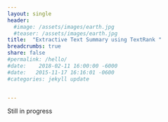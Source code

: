```yaml
---
layout: single
header:
  #image: /assets/images/earth.jpg
  #teaser: /assets/images/earth.jpg
title:  "Extractive Text Summary using TextRank "
breadcrumbs: true
share: false
#permalink: /hello/
#date:    2018-02-11 16:00:00 -6000
#date:   2015-11-17 16:16:01 -0600
#categories: jekyll update


---
```

Still in progress